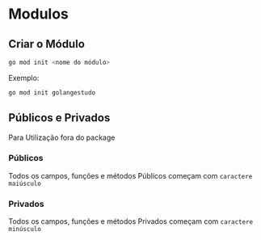 # Modulos

## Criar o Módulo

```bash
go mod init <nome do módulo>
```

Exemplo:

```bash
go mod init golangestudo
```

## Públicos e Privados

Para Utilização fora do package

### Públicos

Todos os campos, funções e métodos Públicos começam com `caractere maiúsculo`

### Privados

Todos os campos, funções e métodos Privados começam com `caractere minúsculo`
